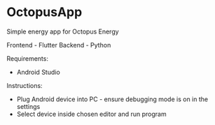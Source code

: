 # OctopusApp
Simple energy app for Octopus Energy

Frontend - Flutter
Backend - Python

Requirements:
- Android Studio

Instructions: 
- Plug Android device into PC - ensure debugging mode is on in the settings
- Select device inside chosen editor and run program
